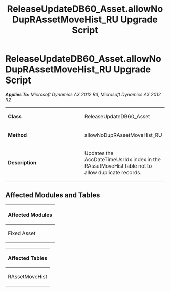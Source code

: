 ﻿---
title: ReleaseUpdateDB60_Asset.allowNoDupRAssetMoveHist_RU Upgrade Script
TOCTitle: ReleaseUpdateDB60_Asset.allowNoDupRAssetMoveHist_RU Upgrade Script
ms:assetid: 1de9ba73-f407-1678-81d5-0f67b95af3ae
ms:mtpsurl: https://msdn.microsoft.com/en-us/library/JJ684827(v=AX.60)
ms:contentKeyID: 49707030
ms.date: 05/18/2015
mtps_version: v=AX.60
---

# ReleaseUpdateDB60\_Asset.allowNoDupRAssetMoveHist\_RU Upgrade Script 


_**Applies To:** Microsoft Dynamics AX 2012 R3, Microsoft Dynamics AX 2012 R2_

<table>
<colgroup>
<col style="width: 50%" />
<col style="width: 50%" />
</colgroup>
<tbody>
<tr class="odd">
<td><p><strong>Class</strong></p></td>
<td><p>ReleaseUpdateDB60_Asset</p></td>
</tr>
<tr class="even">
<td><p><strong>Method</strong></p></td>
<td><p>allowNoDupRAssetMoveHist_RU</p></td>
</tr>
<tr class="odd">
<td><p><strong>Description</strong></p></td>
<td><p>Updates the AccDateTimeUsrIdx index in the RAssetMoveHist table not to allow duplicate records.</p></td>
</tr>
</tbody>
</table>


## Affected Modules and Tables

<table>
<colgroup>
<col style="width: 100%" />
</colgroup>
<thead>
<tr class="header">
<th><p>Affected Modules</p></th>
</tr>
</thead>
<tbody>
<tr class="odd">
<td><p>Fixed Asset</p></td>
</tr>
</tbody>
</table>


<table>
<colgroup>
<col style="width: 100%" />
</colgroup>
<thead>
<tr class="header">
<th><p>Affected Tables</p></th>
</tr>
</thead>
<tbody>
<tr class="odd">
<td><p>RAssetMoveHist</p></td>
</tr>
</tbody>
</table>

  


